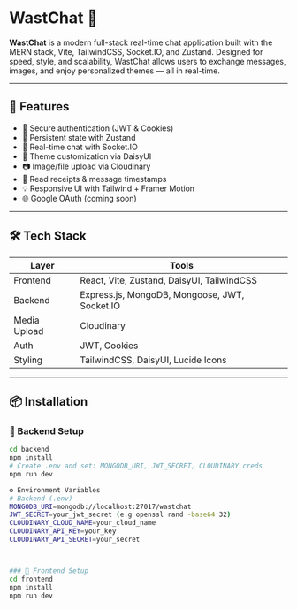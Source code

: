 # WastChat 💬

**WastChat** is a modern full-stack real-time chat application built with the MERN stack, Vite, TailwindCSS, Socket.IO, and Zustand. Designed for speed, style, and scalability, WastChat allows users to exchange messages, images, and enjoy personalized themes — all in real-time.

---

## 🚀 Features

- 🔐 Secure authentication (JWT & Cookies)
- 🧠 Persistent state with Zustand
- 💬 Real-time chat with Socket.IO
- 🎨 Theme customization via DaisyUI
- 📷 Image/file upload via Cloudinary
- 📨 Read receipts & message timestamps
- 💡 Responsive UI with Tailwind + Framer Motion
- 🌐 Google OAuth (coming soon)

---

## 🛠️ Tech Stack

| Layer        | Tools                                 |
|-------------|----------------------------------------|
| Frontend     | React, Vite, Zustand, DaisyUI, TailwindCSS |
| Backend      | Express.js, MongoDB, Mongoose, JWT, Socket.IO |
| Media Upload | Cloudinary                            |
| Auth         | JWT, Cookies  |
| Styling      | TailwindCSS, DaisyUI, Lucide Icons     |

---

## 📦 Installation

### 🔧 Backend Setup

```bash
cd backend
npm install
# Create .env and set: MONGODB_URI, JWT_SECRET, CLOUDINARY creds
npm run dev

⚙️ Environment Variables
# Backend (.env)
MONGODB_URI=mongodb://localhost:27017/wastchat
JWT_SECRET=your_jwt_secret (e.g openssl rand -base64 32)
CLOUDINARY_CLOUD_NAME=your_cloud_name
CLOUDINARY_API_KEY=your_key
CLOUDINARY_API_SECRET=your_secret



### 🔧 Frontend Setup
cd frontend
npm install
npm run dev

